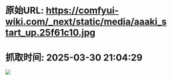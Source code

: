 # 原始URL: https://comfyui-wiki.com/_next/static/media/aaaki_start_up.25f61c10.jpg

# 抓取时间: 2025-03-30 21:04:29

![](https://comfyui-wiki.com/_next/static/media/aaaki_start_up.25f61c10.jpg)
